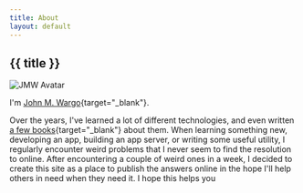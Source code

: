 ```yaml
---
title: About
layout: default
---
```

## {{ title }}

![JMW Avatar](/images/jmw-cartoon-200.png)

I'm [John M. Wargo](https://johnwargo.com){target="_blank"}.

Over the years, I've learned a lot of different technologies, and even written [a few books](https://johnwargobooks.com){target="_blank"} about them. When learning something new, developing an app, building an app server, or writing some useful utility, I regularly encounter weird problems that I never seem to find the resolution to online. After encountering a couple of weird ones in a week, I decided to create this site as a place to publish the answers online in the hope I'll help others in need when they need it. I hope this helps you
